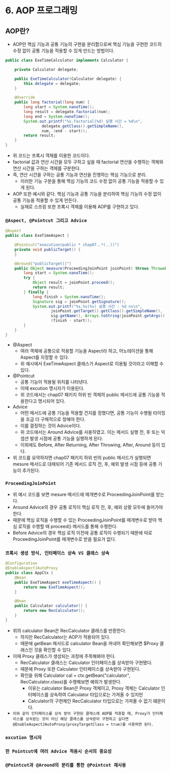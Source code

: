 # 6. AOP 프로그래밍

## AOP란?
- AOP란 핵심 기능과 공통 기능의 구현을 분리함으로써 핵심 기능을 구현한 코드의 수정 없이 공통 기능을 적용할 수 있게 만드는 방법이다.

``` java
public class ExeTimeCalculator implements Calculator {

	private Calculator delegate;

	public ExeTimeCalculator(Calculator delegate) {
        this.delegate = delegate;
    }

	@Override
	public long factorial(long num) {
		long start = System.nanoTime();
		long result = delegate.factorial(num);
		long end = System.nanoTime();
		System.out.printf("%s.factorial(%d) 실행 시간 = %d\n",
				delegate.getClass().getSimpleName(),
				num, (end - start));
		return result;
	}
}
```
- 위 코드는 프록시 객체를 이용한 코드이다.
- factorial 값과 연산 시간을 모두 구하고 싶을 때 factorial 연산을 수행하는 객체와 연산 시간을 구하는 객체를 구분한다.
- 즉, 연산 시간을 구하는 공통 기능과 연산을 진행하는 핵심 기능으로 분리.
  - 이러한 기능 구분을 통해 핵심 기능의 코드 수정 없이 공통 기능을 적용할 수 있게 된다.
- AOP 또한 예시와 같다. 핵심 기능과 공통 기능을 분리하여 핵심 기능의 수정 없이 공통 기능을 적용할 수 있게 만든다.
  - 실제로 스프링 또한 프록시 객체를 이용해 AOP를 구현하고 있다.  

### `@Aspect, @Pointcut 그리고 Advice`

``` java
@Aspect
public class ExeTimeAspect {

	@Pointcut("execution(public * chap07..*(..))")
	private void publicTarget() {
	}

	@Around("publicTarget()")
	public Object measure(ProceedingJoinPoint joinPoint) throws Throwable {
		long start = System.nanoTime();
		try {
			Object result = joinPoint.proceed();
			return result;
		} finally {
			long finish = System.nanoTime();
			Signature sig = joinPoint.getSignature();
			System.out.printf("%s.%s(%s) 실행 시간 : %d ns\n",
					joinPoint.getTarget().getClass().getSimpleName(),
					sig.getName(), Arrays.toString(joinPoint.getArgs()),
					(finish - start));
		}
	}
}
```
- @Aspect
  - 여러 객체에 공통으로 적용할 기능을 Aspect라 하고, 어노테이션을 통해 Aspect를 지정할 수 있다.
  - 위 예시에서 ExeTimeAspect 클래스가 Aspect로 이용될 것이라고 이해할 수 있다.
- @Pointcut
  - 공통 기능이 적용될 위치를 나타낸다.
  - 이때 excution 명시자가 이용된다.
  - 위 코드에서는 chap07 패키지 하위 빈 객체의 public 메서드에 공통 기능을 적용한다고 명시되어 있다.
- Advice
  - 어떤 메서드에 공통 기능을 적용할 건지를 정했다면, 공통 기능이 수행될 타이밍을 조금 더 구체적으로 정해야 한다.
  - 이를 결정하는 것이 Advice이다.
  - 위 코드에서는 Around Advice를 사용하였고. 이는 메서드 실행 전, 후 또는 익셉션 발생 시점에 공통 기능을 실행하게 된다.
  - 이외에도 Before, After Returning, After Throwing, After, Around 등이 있다.
- 위 코드를 요약하자면 chap07 패키지 하위 빈의 public 메서드가 실행되면 mesure 메서드로 대체되어 기존 메서드 로직 전, 후, 예외 발생 시점 등에 공통 기능이 추가된다.

### `ProceedingJoinPoint`
- 위 예시 코드를 보면 mesure 메서드에 매개변수로 ProceedingJoinPoint를 받는다.
- Around Advice의 경우 공통 로직이 핵심 로직 전, 후, 예외 상황 모두에 들어가야 한다.
- 때문에 핵심 로직을 수행할 수 있는 ProceedingJoinPoint를 매개변수로 받아 핵심 로직을 수행할 때 proceed() 메서드를 통해 수행한다.
- Before Advice의 경우 핵심 로직 이전에 공통 로직이 수행되기 때문에 따로 ProceedingJoinPoint를 매개변수로 받을 필요가 없다.

### `프록시 생성 방식, 인터페이스 상속 VS 클래스 상속`
``` java
@Configuration
@EnableAspectJAutoProxy
public class AppCtx {
	@Bean
	public ExeTimeAspect exeTimeAspect() {
		return new ExeTimeAspect();
	}

	@Bean
	public Calculator calculator() {
		return new RecCalculator();
	}
}
```
- 위의 calculator Bean은 RecCalculator 클래스를 반환한다.
  - 하지만 RecCalculator는 AOP가 적용되어 있다.
  - 때문에 getBean 메서드로 calculator Bean을 꺼내어 확인해보면 $Proxy 클래스인 것을 확인할 수 있다.
- 이때 Proxy 클래스가 생성되는 과정에 주목해봐야 한다.
  - RecCalculator 클래스는 Calculator 인터페이스를 상속받아 구현됐다.
  - 때문에 Proxy 또한 Calculator 인터페이스를 상속받아 구현된다.
  - 확인을 위해 Calculator cal = ctx.getBean("calculator", RecCalculator.class)를 수행해보면 예외가 발생한다.
    - 이유는 calculator Bean은 Proxy 객체이고, Proxy 객체는 Calculator 인터페이스를 상속하여 Calculator 타입으로는 가져올 수 있지만
    - Calculator의 구현체인 RecCalculator 타입으로는 가져올 수 없기 떄문이다.
- `이와 같이 인터페이스를 상속 받아 구현된 클래스에 AOP를 적용할 때, Proxy가 인터페이스를 상속받는 것이 아닌 해당 클래스를 상속받아 구현하고 싶다면 @EnableAspectJAutoProxy(proxyTargetClass = true)를 사용하면 된다.`



### `excution 명시자`

### `한 Pointcut에 여러 Advice 적용시 순서의 중요성`

### `@Pointcut과 @Around의 분리를 통한 @Pointcut 재사용`